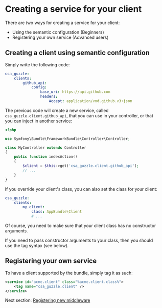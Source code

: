 Creating a service for your client
==================================

There are two ways for creating a service for your client:

* Using the semantic configuration (Beginners)
* Registering your own service (Advanced users)

Creating a client using semantic configuration
----------------------------------------------

Simply write the following code:

```yml
csa_guzzle:
    clients:
        github_api:
            config:
                base_uri: https://api.github.com
                headers:
                    Accept: application/vnd.github.v3+json
```

The previous code will create a new service, called `csa_guzzle.client.github_api`, that you can use in your controller, or that you can inject in another service:

```php
<?php

use Symfony\Bundle\FrameworkBundle\Controller\Controller;

class MyController extends Controller
{
    public function indexAction()
    {
        $client = $this->get('csa_guzzle.client.github_api');
        // ...
    }
}
```

If you override your client's class, you can also set the class for your client:

```yml
csa_guzzle:
    clients:
        my_client:
            class: AppBundle\Client
            # ...
```

Of course, you need to make sure that your client class has no constructor arguments.

If you need to pass constructor arguments to your class, then you should use the tag syntax (see below).

Registering your own service
----------------------------

To have a client supported by the bundle, simply tag it as such:

```xml
<service id="acme.client" class="%acme.client.class%">
    <tag name="csa_guzzle.client" />
</service>
```

Next section: [Registering new middleware](middleware.md)
